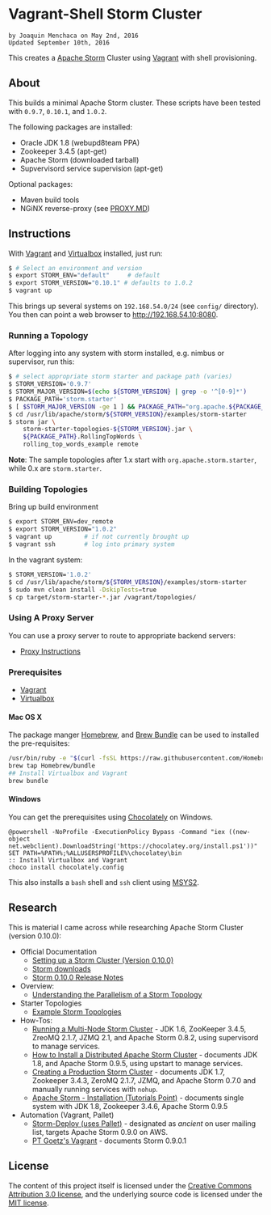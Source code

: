 # **Vagrant-Shell Storm Cluster**

    by Joaquin Menchaca on May 2nd, 2016
    Updated September 10th, 2016

This creates a [Apache Storm](http://storm.apache.org/) Cluster using [Vagrant](https://www.vagrantup.com/) with shell provisioning.

## **About**

This builds a minimal Apache Storm cluster.  These scripts have been tested with `0.9.7`, `0.10.1`, and `1.0.2`.

The following packages are installed:
 * Oracle JDK 1.8 (webupd8team PPA)
 * Zookeeper 3.4.5 (apt-get)
 * Apache Storm (downloaded tarball)
 * Supvervisord service supervision (apt-get)

Optional packages:  
 * Maven build tools
 * NGiNX reverse-proxy (see [PROXY.MD](PROXY.MD))

## **Instructions**

With [Vagrant](https://www.vagrantup.com/) and [Virtualbox](https://www.virtualbox.org/wiki/Downloads) installed, just run:

```bash
$ # Select an environment and version
$ export STORM_ENV="default"     # default
$ export STORM_VERSION="0.10.1" # defaults to 1.0.2
$ vagrant up
```

This brings up several systems on `192.168.54.0/24` (see `config/` directory). You then can point a web browser to http://192.168.54.10:8080.

### **Running a Topology**

After logging into any system with storm installed, e.g. nimbus or supervisor, run this:

```bash
$ # select appropriate storm starter and package path (varies)
$ STORM_VERSION='0.9.7'
$ STORM_MAJOR_VERSION=$(echo ${STORM_VERSION} | grep -o '^[0-9]*')
$ PACKAGE_PATH='storm.starter'
$ [ $STORM_MAJOR_VERSION -ge 1 ] && PACKAGE_PATH="org.apache.${PACKAGE_PATH}"
$ cd /usr/lib/apache/storm/${STORM_VERSION}/examples/storm-starter
$ storm jar \
    storm-starter-topologies-${STORM_VERSION}.jar \
    ${PACKAGE_PATH}.RollingTopWords \
    rolling_top_words_example remote
```

**Note**: The sample topologies after 1.x start with `org.apache.storm.starter`, while 0.x are `storm.starter`.

### **Building Topologies**

Bring up build environment
```bash
$ export STORM_ENV=dev_remote
$ export STORM_VERSION="1.0.2"
$ vagrant up         # if not currently brought up
$ vagrant ssh        # log into primary system
```

In the vagrant system:

```bash
$ STORM_VERSION='1.0.2'
$ cd /usr/lib/apache/storm/${STORM_VERSION}/examples/storm-starter
$ sudo mvn clean install -DskipTests=true
$ cp target/storm-starter-*.jar /vagrant/topologies/
```

### **Using A Proxy Server**

You can use a proxy server to route to appropriate backend servers:

 * [Proxy Instructions](PROXY.MD)

### **Prerequisites**

 *  [Vagrant](https://www.vagrantup.com/)
 *  [Virtualbox](https://www.virtualbox.org/wiki/Downloads)

#### **Mac OS X**

The package manger [Homebrew](http://brew.sh/), and [Brew Bundle](https://github.com/Homebrew/homebrew-bundle) can be used to installed the pre-requisites:

```bash
/usr/bin/ruby -e "$(curl -fsSL https://raw.githubusercontent.com/Homebrew/install/master/install)"
brew tap Homebrew/bundle
## Install Virtualbox and Vagrant
brew bundle
```

#### **Windows**

You can get the prerequisites using [Chocolately](https://chocolatey.org/) on Windows.  

```batch
@powershell -NoProfile -ExecutionPolicy Bypass -Command "iex ((new-object net.webclient).DownloadString('https://chocolatey.org/install.ps1'))"
SET PATH=%PATH%;%ALLUSERSPROFILE%\chocolatey\bin
:: Install Virtualbox and Vagrant
choco install chocolately.config
```

This also installs a `bash` shell and `ssh` client using [MSYS2](https://msys2.github.io/).

## **Research**

This is material I came across while researching Apache Storm Cluster (version 0.10.0):

* Official Documentation
  * [Setting up a Storm Cluster (Version 0.10.0)](http://storm.apache.org/releases/0.10.0/Setting-up-a-Storm-cluster.html)
  * [Storm downloads](http://storm.apache.org/downloads.html)
  * [Storm 0.10.0 Release Notes](https://github.com/apache/storm/blob/v0.10.0/CHANGELOG.md)
* Overview:
  * [Understanding the Parallelism of a Storm Topology](http://www.michael-noll.com/blog/2012/10/16/understanding-the-parallelism-of-a-storm-topology/)
* Starter Topologies
  * [Example Storm Topologies](https://github.com/apache/storm/tree/v0.10.0/examples/storm-starter)
* How-Tos:
  * [Running a Multi-Node Storm Cluster](http://www.michael-noll.com/tutorials/running-multi-node-storm-cluster/) - JDK 1.6, ZooKeeper 3.4.5, ZreoMQ 2.1.7, JZMQ 2.1, and Apache Storm 0.8.2, using supervisord to manage services.
  * [How to Install a Distributed Apache Storm Cluster](http://knowm.org/how-to-install-a-distributed-apache-storm-cluster/) - documents JDK 1.8, and Apache Storm 0.9.5, using upstart to manage services.
  * [Creating a Production Storm Cluster](http://tutorials.github.io/pages/creating-a-production-storm-cluster.html?ts=1340499018#.VyeUqz87Snc) - documents JDK 1.7, Zookeeper 3.4.3, ZeroMQ 2.1.7, JZMQ, and Apache Storm 0.7.0 and manually running services with `nohup`.
  * [Apache Storm - Installation (Tutorials Point)](http://www.tutorialspoint.com/apache_storm/apache_storm_installation.htm) - documents single  system with JDK 1.8, Zookeeper 3.4.6, Apache Storm 0.9.5
* Automation (Vagrant, Pallet)
  * [Storm-Deploy (uses Pallet)](https://github.com/nathanmarz/storm-deploy) - designated as *ancient* on user mailing list, targets Apache Storm 0.9.0 on AWS.
  * [PT Goetz's Vagrant](https://github.com/ptgoetz/storm-vagrant) - documents Storm 0.9.0.1

## **License**

The content of this project itself is licensed under the [Creative Commons Attribution 3.0 license](http://creativecommons.org/licenses/by/3.0/us/deed.en_US), and the underlying source code is licensed under the [MIT license](http://opensource.org/licenses/mit-license.php).
